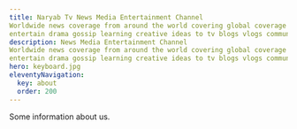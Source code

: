 ```yaml
---
title: Naryab Tv News Media Entertainment Channel 
Worldwide news coverage from around the world covering global coverage from fresh news media
entertain drama gossip learning creative ideas to tv blogs vlogs community forums charity organistion and bussiness advertisment About us
description: News Media Entertainment Channel 
Worldwide news coverage from around the world covering global coverage from fresh news media
entertain drama gossip learning creative ideas to tv blogs vlogs community forums charity organistion and bussiness advertisment What we do.
hero: keyboard.jpg
eleventyNavigation:
  key: about
  order: 200
---
```


Some information about us.
